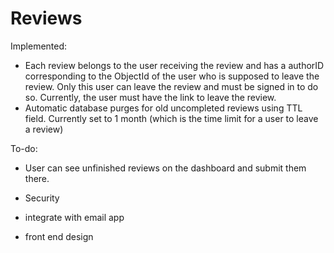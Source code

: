 Reviews
=======

Implemented:
- Each review belongs to the user receiving the review and has a authorID corresponding to the ObjectId of the user who is supposed to leave the review. Only this user can leave the review and must be signed in to do so. Currently, the user must have the link to leave the review.
- Automatic database purges for old uncompleted reviews using TTL field. Currently set to 1 month (which is the time limit for a user to leave a review)


To-do:
- User can see unfinished reviews on the dashboard and submit them there.
- Security

- integrate with email app
- front end design
